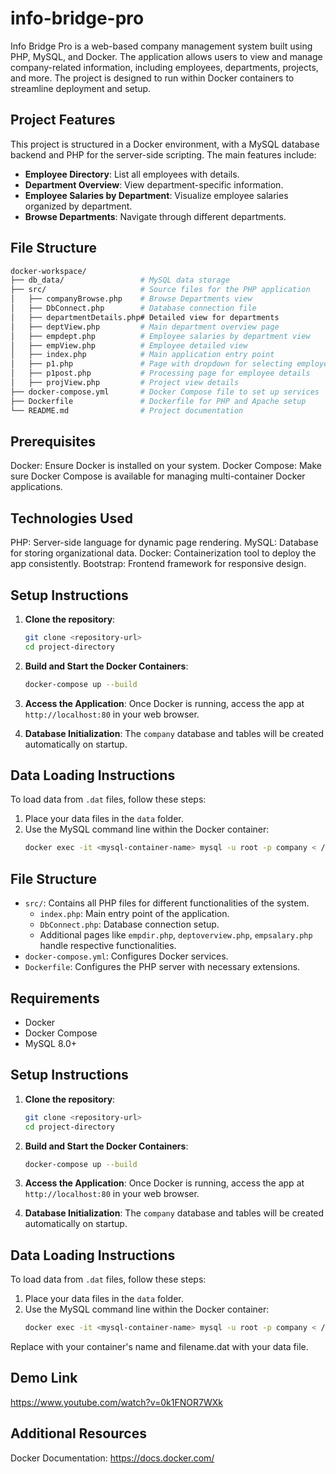 # info-bridge-pro
Info Bridge Pro is a web-based company management system built using PHP, MySQL, and Docker. The application allows users to view and manage company-related information, including employees, departments, projects, and more. The project is designed to run within Docker containers to streamline deployment and setup.

## Project Features
This project is structured in a Docker environment, with a MySQL database backend and PHP for the server-side scripting. The main features include:
- **Employee Directory**: List all employees with details.
- **Department Overview**: View department-specific information.
- **Employee Salaries by Department**: Visualize employee salaries organized by department.
- **Browse Departments**: Navigate through different departments.


## File Structure
```bash
docker-workspace/
├── db_data/                 # MySQL data storage
├── src/                     # Source files for the PHP application
│   ├── companyBrowse.php    # Browse Departments view
│   ├── DbConnect.php        # Database connection file
│   ├── departmentDetails.php# Detailed view for departments
│   ├── deptView.php         # Main department overview page
│   ├── empdept.php          # Employee salaries by department view
│   ├── empView.php          # Employee detailed view
│   ├── index.php            # Main application entry point
│   ├── p1.php               # Page with dropdown for selecting employee SSN
│   ├── p1post.php           # Processing page for employee details
│   ├── projView.php         # Project view details
├── docker-compose.yml       # Docker Compose file to set up services
├── Dockerfile               # Dockerfile for PHP and Apache setup
└── README.md                # Project documentation
```
## Prerequisites
Docker: Ensure Docker is installed on your system.
Docker Compose: Make sure Docker Compose is available for managing multi-container Docker applications.
## Technologies Used
PHP: Server-side language for dynamic page rendering.
MySQL: Database for storing organizational data.
Docker: Containerization tool to deploy the app consistently.
Bootstrap: Frontend framework for responsive design.

## Setup Instructions

1. **Clone the repository**:
    ```bash
    git clone <repository-url>
    cd project-directory
    ```

2. **Build and Start the Docker Containers**:
    ```bash
    docker-compose up --build
    ```

3. **Access the Application**:
   Once Docker is running, access the app at `http://localhost:80` in your web browser.

4. **Database Initialization**:
   The `company` database and tables will be created automatically on startup.

## Data Loading Instructions

To load data from `.dat` files, follow these steps:

1. Place your data files in the `data` folder.
2. Use the MySQL command line within the Docker container:
   ```bash
   docker exec -it <mysql-container-name> mysql -u root -p company < /data/filename.dat
   ```
## File Structure

- `src/`: Contains all PHP files for different functionalities of the system.
  - `index.php`: Main entry point of the application.
  - `DbConnect.php`: Database connection setup.
  - Additional pages like `empdir.php`, `deptoverview.php`, `empsalary.php` handle respective functionalities.
- `docker-compose.yml`: Configures Docker services.
- `Dockerfile`: Configures the PHP server with necessary extensions.

## Requirements

- Docker
- Docker Compose
- MySQL 8.0+

## Setup Instructions

1. **Clone the repository**:
    ```bash
    git clone <repository-url>
    cd project-directory
    ```

2. **Build and Start the Docker Containers**:
    ```bash
    docker-compose up --build
    ```

3. **Access the Application**:
   Once Docker is running, access the app at `http://localhost:80` in your web browser.

4. **Database Initialization**:
   The `company` database and tables will be created automatically on startup.

## Data Loading Instructions

To load data from `.dat` files, follow these steps:

1. Place your data files in the `data` folder.
2. Use the MySQL command line within the Docker container:
   ```bash
   docker exec -it <mysql-container-name> mysql -u root -p company < /data/filename.dat
Replace <mysql-container-name> with your container's name and filename.dat with your data file.

## Demo Link
https://www.youtube.com/watch?v=0k1FNOR7WXk&nbsp;

## Additional Resources
Docker Documentation: https://docs.docker.com/
